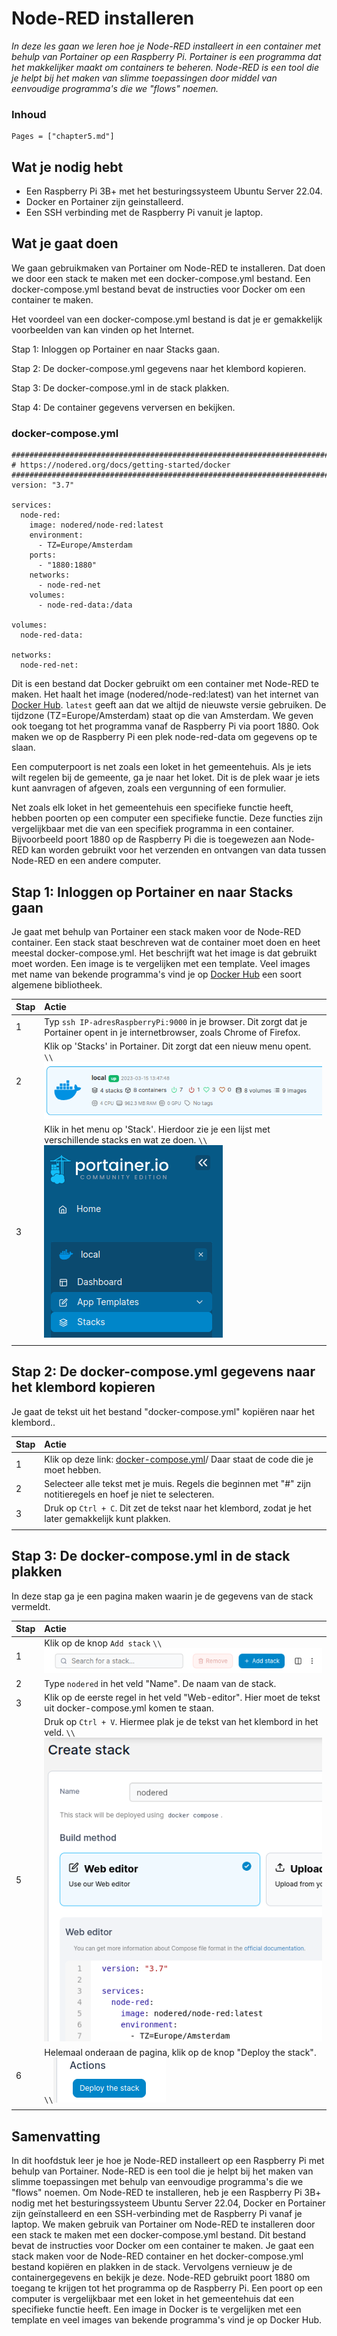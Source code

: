 # Node-RED installeren

*In deze les gaan we leren hoe je Node-RED installeert in een container met behulp van Portainer op een Raspberry Pi. Portainer is een programma dat het makkelijker maakt om containers te beheren. Node-RED is een tool die je helpt bij het maken van slimme toepassingen door middel van eenvoudige programma's die we "flows" noemen.*

### Inhoud

```@contents
Pages = ["chapter5.md"]
```

## Wat je nodig hebt

- Een Raspberry Pi 3B+ met het besturingssysteem Ubuntu Server 22.04.
- Docker en Portainer zijn geinstalleerd.
- Een SSH verbinding met de Raspberry Pi vanuit je laptop.

## Wat je gaat doen

We gaan gebruikmaken van Portainer om Node-RED te installeren. Dat doen we door een stack te maken met een docker-compose.yml bestand. Een docker-compose.yml bestand bevat de instructies voor Docker om een container te maken. 

Het voordeel van een docker-compose.yml bestand is dat je er gemakkelijk voorbeelden van kan vinden op het Internet.

Stap 1: Inloggen op Portainer en naar Stacks gaan.

Stap 2: De docker-compose.yml gegevens naar het klembord kopieren.

Stap 3: De docker-compose.yml in de stack plakken.

Stap 4: De container gegevens verversen en bekijken.

### docker-compose.yml
```
################################################################################
# https://nodered.org/docs/getting-started/docker
################################################################################
version: "3.7"

services:
  node-red:
    image: nodered/node-red:latest
    environment:
      - TZ=Europe/Amsterdam
    ports:
      - "1880:1880"
    networks:
      - node-red-net
    volumes:
      - node-red-data:/data

volumes:
  node-red-data:

networks:
  node-red-net:
```

Dit is een bestand dat Docker gebruikt om een container met Node-RED te maken. Het haalt het image (nodered/node-red:latest) van het internet van [Docker Hub](https://hub.docker.com/). `latest` geeft aan dat we altijd de nieuwste versie gebruiken. De tijdzone (TZ=Europe/Amsterdam) staat op die van Amsterdam. We geven ook toegang tot het programma vanaf de Raspberry Pi via poort 1880. Ook maken we op de Raspberry Pi een plek node-red-data om gegevens op te slaan.

Een computerpoort is net zoals een loket in het gemeentehuis. Als je iets wilt regelen bij de gemeente, ga je naar het loket. Dit is de plek waar je iets kunt aanvragen of afgeven, zoals een vergunning of een formulier.

Net zoals elk loket in het gemeentehuis een specifieke functie heeft, hebben poorten op een computer een specifieke functie. Deze functies zijn vergelijkbaar met die van een specifiek programma in een container. Bijvoorbeeld poort 1880 op de Raspberry Pi die is toegewezen aan Node-RED kan worden gebruikt voor het verzenden en ontvangen van data tussen Node-RED en een andere computer.

## Stap 1: Inloggen op Portainer en naar Stacks gaan

Je gaat met behulp van Portainer een stack maken voor de Node-RED container. Een stack staat beschreven wat de container moet doen en heet meestal docker-compose.yml. Het beschrijft wat het image is dat gebruikt moet worden. Een image is te vergelijken met een template. Veel images met name van bekende programma's vind je op [Docker Hub](https://hub.docker.com/) een soort algemene bibliotheek. 

|Stap        | Actie      |
|:---------- | :---------- |
| 1 | Typ `ssh IP-adresRaspberryPi:9000` in je browser. Dit zorgt dat je Portainer opent in je internetbrowser, zoals Chrome of Firefox. |
| 2 | Klik op 'Stacks' in Portainer. Dit zorgt dat een nieuw menu opent. ``\\``![fig_5_1](assets/fig_5_1.png) |
| 3 | Klik in het menu op 'Stack'. Hierdoor zie je een lijst met verschillende stacks en wat ze doen. ``\\``![fig_5_2](assets/fig_5_2.png) |
||


## Stap 2: De docker-compose.yml gegevens naar het klembord kopieren

Je gaat de tekst uit het bestand "docker-compose.yml" kopiëren naar het klembord..

|Stap        | Actie      |
|:---------- | :---------- |
| 1 | Klik op deze link: [docker-compose.yml](#docker-compose.yml)/ Daar staat de code die je moet hebben. |
| 2 | Selecteer alle tekst met je muis. Regels die beginnen met "#" zijn notitieregels en hoef je niet te selecteren. |
| 3 | Druk op `Ctrl + C`. Dit zet de tekst naar het klembord, zodat je het later gemakkelijk kunt plakken. |
||

## Stap 3: De docker-compose.yml in de stack plakken

In deze stap ga je een pagina maken waarin je de gegevens van de stack vermeldt.

|Stap        | Actie      |
|:---------- | :---------- |
| 1 | Klik op de knop `Add stack` ``\\``![fig_5_3](assets/fig_5_3.png) |
| 2 | Type `nodered` in het veld "Name". De naam van de stack. |
| 3 | Klik op de eerste regel in het veld "Web-editor". Hier moet de tekst uit docker-compose.yml komen te staan. |
| 5 | Druk op `Ctrl + V`. Hiermee plak je de tekst van het klembord in het veld. ``\\``![fig_5_4](assets/fig_5_4.png) |
| 6 | Helemaal onderaan de pagina, klik op de knop "Deploy the stack". ``\\``![fig_5_5](assets/fig_5_5.png) |
||

## Samenvatting

In dit hoofdstuk leer je hoe je Node-RED installeert op een Raspberry Pi met behulp van Portainer. Node-RED is een tool die je helpt bij het maken van slimme toepassingen met behulp van eenvoudige programma's die we "flows" noemen. Om Node-RED te installeren, heb je een Raspberry Pi 3B+ nodig met het besturingssysteem Ubuntu Server 22.04, Docker en Portainer zijn geïnstalleerd en een SSH-verbinding met de Raspberry Pi vanaf je laptop. We maken gebruik van Portainer om Node-RED te installeren door een stack te maken met een docker-compose.yml bestand. Dit bestand bevat de instructies voor Docker om een container te maken. Je gaat een stack maken voor de Node-RED container en het docker-compose.yml bestand kopiëren en plakken in de stack. Vervolgens vernieuw je de containergegevens en bekijk je deze. Node-RED gebruikt poort 1880 om toegang te krijgen tot het programma op de Raspberry Pi. Een poort op een computer is vergelijkbaar met een loket in het gemeentehuis dat een specifieke functie heeft. Een image in Docker is te vergelijken met een template en veel images van bekende programma's vind je op Docker Hub.
